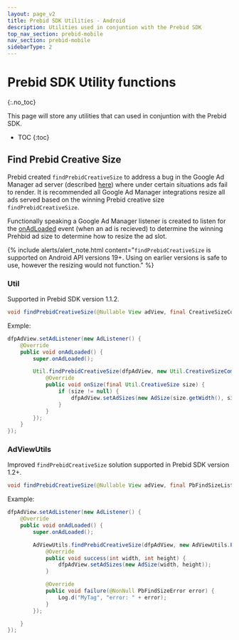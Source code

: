 ```yaml
---
layout: page_v2
title: Prebid SDK Utilities - Android
description: Utilities used in conjuntion with the Prebid SDK
top_nav_section: prebid-mobile
nav_section: prebid-mobile
sidebarType: 2
---
```


# Prebid SDK Utility functions
{:.no_toc}

This page will store any utilities that can used in conjuntion with the Prebid SDK.

* TOC
{:toc}

## Find Prebid Creative Size
Prebid created `findPrebidCreativeSize` to address a bug in the Google Ad Manager ad server (described [here](https://groups.google.com/forum/?utm_medium=email&utm_source=footer#!category-topic/google-admob-ads-sdk/ios/648jzAP2EQY)) where under certain situations ads fail to render. It is recommended all Google Ad Manager integrations resize all ads served based on the winning Prebid creative size `findPrebidCreativeSize`.

Functionally speaking a Google Ad Manager listener is created to listen for the [onAdLoaded](https://developers.google.com/android/reference/com/google/android/gms/ads/AdListener.html#onAdLoaded()) event (when an ad is recieved) to determine the winning Prehbid ad size to determine how to resize the ad slot.

{% include alerts/alert_note.html content="`findPrebidCreativeSize` is supported on Android API versions 19+. Using on earlier versions is safe to use, however the resizing would not function." %}

### Util

Supported in Prebid SDK version 1.1.2.

```java
void findPrebidCreativeSize(@Nullable View adView, final CreativeSizeCompletionHandler completionHandler)
```

Exmple:
```java
dfpAdView.setAdListener(new AdListener() {
    @Override
    public void onAdLoaded() {
        super.onAdLoaded();

        Util.findPrebidCreativeSize(dfpAdView, new Util.CreativeSizeCompletionHandler() {
            @Override
            public void onSize(final Util.CreativeSize size) {
                if (size != null) {
                    dfpAdView.setAdSizes(new AdSize(size.getWidth(), size.getHeight()));
                }
            }
        });
    }
});
```

### AdViewUtils

Improved `findPrebidCreativeSize` solution supported in Prebid SDK version 1.2+.


```java
void findPrebidCreativeSize(@Nullable View adView, final PbFindSizeListener handler)
```

Example:
```java
dfpAdView.setAdListener(new AdListener() {
    @Override
    public void onAdLoaded() {
        super.onAdLoaded();

        AdViewUtils.findPrebidCreativeSize(dfpAdView, new AdViewUtils.PbFindSizeListener() {
            @Override
            public void success(int width, int height) {
                dfpAdView.setAdSizes(new AdSize(width, height));
            }

            @Override
            public void failure(@NonNull PbFindSizeError error) {
                Log.d("MyTag", "error: " + error);
            }
        });

    }
});
```


